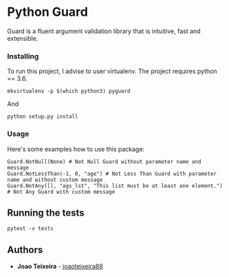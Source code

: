 # Python Guard

Guard is a fluent argument validation library that is intuitive, fast and extensible.


### Installing

To run this project, I advise to user virtualenv. The project requires python == 3.6.

```
mkvirtualenv -p $(which python3) pyguard
```

And

```
python setup.py install
```

### Usage

Here's some examples how to use this package:

```
Guard.NotNull(None) # Not Null Guard without parameter name and message
Guard.NotLessThan(-1, 0, "age") # Not Less Than Guard with parameter name and without custom message
Guard.NotAny([], "ags_lst", "This list must be at least one element.") # Not Any Guard with custom message
```


## Running the tests

```
pytest -v tests
```


## Authors

* **Joao Teixeira** - [joaoteixeira88](https://github.com/joaoteixeira88)

